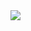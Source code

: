 <img src="https://capsule-render.vercel.app/api?type=waving&color=gradient&customColorList=0,2,4&height=300&section=header&text=JooYeon Choi &fontSize=70&fontAlignY=40&desc=Hi there!" />

